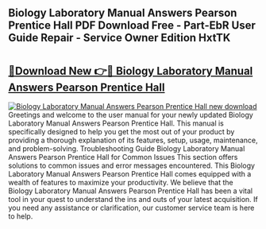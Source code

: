 ## Biology Laboratory Manual Answers Pearson Prentice Hall PDF Download Free - Part-EbR User Guide Repair - Service Owner Edition HxtTK

# <h2><a href="http://bc8346.oget.top/?id=Biology+Laboratory+Manual+Answers+Pearson+Prentice+Hall">🔗Download New 👉🔴 Biology Laboratory Manual Answers Pearson Prentice Hall</a></h2>

[![Biology Laboratory Manual Answers Pearson Prentice Hall new download](https://i.imgur.com/5g1atiW.png)](http://bc8346.oget.top/?id=Biology+Laboratory+Manual+Answers+Pearson+Prentice+Hall)
Greetings and welcome to the user manual for your newly updated Biology Laboratory Manual Answers Pearson Prentice Hall. This manual is specifically designed to help you get the most out of your product by providing a thorough explanation of its features, setup, usage, maintenance, and problem-solving. Troubleshooting Guide Biology Laboratory Manual Answers Pearson Prentice Hall for Common Issues This section offers solutions to common issues and error messages encountered. This Biology Laboratory Manual Answers Pearson Prentice Hall comes equipped with a wealth of features to maximize your productivity. We believe that the Biology Laboratory Manual Answers Pearson Prentice Hall has been a vital tool in your quest to understand the ins and outs of your latest acquisition. If you need any assistance or clarification, our customer service team is here to help.
